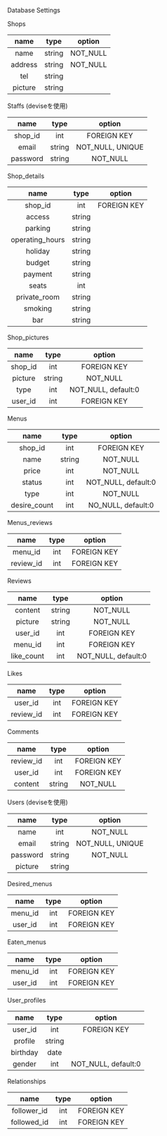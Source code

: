 Database Settings

Shops

|  name   |  type  |  option  |
|:-------:|:------:|:--------:|
|  name   | string | NOT_NULL |
| address | string | NOT_NULL |
|   tel   | string |          |
| picture | string |          |

Staffs (deviseを使用)

|   name   |  type  |      option      |
|:--------:|:------:|:----------------:|
| shop_id  |  int   |   FOREIGN KEY    |
|  email   | string | NOT_NULL, UNIQUE |
| password | string |     NOT_NULL     |


Shop_details

|      name       |  type  |   option    |
|:---------------:|:------:|:-----------:|
|     shop_id     |  int   | FOREIGN KEY |
|     access      | string |             |
|     parking     | string |             |
| operating_hours | string |             |
|     holiday     | string |             |
|     budget      | string |             |
|     payment     | string |             |
|      seats      |  int   |             |
|  private_room   | string |             |
|     smoking     | string |             |
|       bar       | string |             |

Shop_pictures

|  name   |  type  |       option        |
|:-------:|:------:|:-------------------:|
| shop_id |  int   |     FOREIGN KEY     |
| picture | string |      NOT_NULL       |
|  type   |  int   | NOT_NULL, default:0 |
| user_id |  int   |     FOREIGN KEY     |


Menus

|     name     |  type  |       option        |
|:------------:|:------:|:-------------------:|
|   shop_id    |  int   |     FOREIGN KEY     |
|     name     | string |      NOT_NULL       |
|    price     |  int   |      NOT_NULL       |
|    status    |  int   | NOT_NULL, default:0 |
|     type     |  int   |      NOT_NULL       |
| desire_count |  int   | NO_NULL, default:0  |



Menus_reviews

|   name    | type |   option    |
|:---------:|:----:|:-----------:|
|  menu_id  | int  | FOREIGN KEY |
| review_id | int  | FOREIGN KEY |

Reviews

|    name    |  type  |       option        |
|:----------:|:------:|:-------------------:|
|  content   | string |      NOT_NULL       |
|  picture   | string |      NOT_NULL       |
|  user_id   |  int   |     FOREIGN KEY     |
|  menu_id   |  int   |     FOREIGN KEY     |
| like_count |  int   | NOT_NULL, default:0 |


Likes

|   name    | type |   option    |
|:---------:|:----:|:-----------:|
|  user_id  | int  | FOREIGN KEY |
| review_id | int  | FOREIGN KEY |

Comments

|   name    |  type  |   option    |
|:---------:|:------:|:-----------:|
| review_id |  int   | FOREIGN KEY |
|  user_id  |  int   | FOREIGN KEY |
|  content  | string |  NOT_NULL   |


Users (deviseを使用)

|   name   |  type  |      option      |
|:--------:|:------:|:----------------:|
|   name   |  int   |     NOT_NULL     |
|  email   | string | NOT_NULL, UNIQUE |
| password | string |     NOT_NULL     |
| picture  | string |                  |



Desired_menus

|  name   | type |   option    |
|:-------:|:----:|:-----------:|
| menu_id | int  | FOREIGN KEY |
| user_id | int  | FOREIGN KEY |

Eaten_menus

|  name   | type |   option    |
|:-------:|:----:|:-----------:|
| menu_id | int  | FOREIGN KEY |
| user_id | int  | FOREIGN KEY |

User_profiles

|   name   |  type  |       option        |
|:--------:|:------:|:-------------------:|
| user_id  |  int   |     FOREIGN KEY     |
| profile  | string |                     |
| birthday |  date  |                     |
|  gender  |  int   | NOT_NULL, default:0 |


Relationships

|    name     | type |   option    |
|:-----------:|:----:|:-----------:|
| follower_id | int  | FOREIGN KEY |
| followed_id | int  | FOREIGN KEY |
